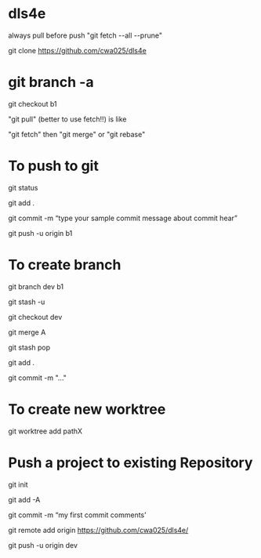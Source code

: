 # dls4e
always pull before push
"git fetch --all --prune"

git clone https://github.com/cwa025/dls4e

# git branch -a
git checkout b1

"git pull" (better to use fetch!!) is like

"git fetch" then
"git merge" or "git rebase"

# To push to git
git status

git add  .

git commit -m “type your sample commit message about commit hear”

git push -u origin b1

# To create branch
git branch dev b1

git stash -u

git checkout dev

git merge A

git stash pop

git add .

git commit -m "..."

# To create new worktree
git worktree add pathX

# Push a project to existing Repository
git init

git add -A

git commit -m “my first commit comments’

git remote add origin https://github.com/cwa025/dls4e/

git push -u origin dev